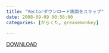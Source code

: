 ```yaml
---
title: "Vectorダウンロード画面をスキップ"
date: 2008-09-09 00:56:00
categories: [がらくた, greasemonkey]

---
```


[DOWNLOAD][1] 

 [1]: /junk/greasemonkey/vector_download_info_skip.user.js
